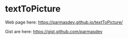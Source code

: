 # textToPicture

Web page here:
https://parmasdev.github.io/textToPicture/

Gist are here:
https://gist.github.com/parmasdev
